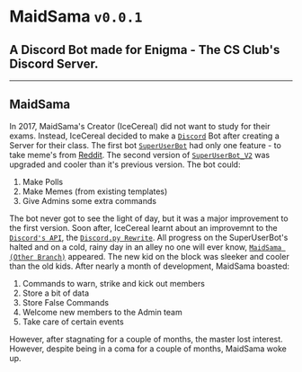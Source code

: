 # MaidSama `v0.0.1`
## A Discord Bot made for Enigma - The CS Club's Discord Server.

------------------

## MaidSama

In 2017, MaidSama's Creator (IceCereal) did not want to study for their exams. Instead, IceCereal decided to make a [`Discord`](https://discordapp.com/) Bot after creating a Server for their class. The first bot [`SuperUserBot`](https://github.com/IceCereal/Discord_SuperUserBot) had only one feature - to take meme's from [Reddit](https://www.reddit.com/). The second version of [`SuperUserBot_V2`](https://github.com/IceCereal/SuperUserBot_V2) was upgraded and cooler than it's previous version.
The bot could:
1. Make Polls
2. Make Memes (from existing templates)
3. Give Admins some extra commands

The bot never got to see the light of day, but it was a major improvement to the first version. Soon after, IceCereal learnt about an improvemnt to the [`Discord's API`](https://discordpy.readthedocs.io/), the [`Discord.py Rewrite`](https://discordpy.readthedocs.io/en/rewrite/index.html). All progress on the SuperUserBot's halted and on a cold, rainy day in an alley no one will ever know, [`MaidSama (Other Branch)`](https://github.com/IceCereal/MaidSama/tree/master) appeared. The
new kid on the block was sleeker and cooler than the old kids. After nearly a month of development, MaidSama boasted:
1. Commands to warn, strike and kick out members
2. Store a bit of data
3. Store False Commands
4. Welcome new members to the Admin team
5. Take care of certain events

However, after stagnating for a couple of months, the master lost interest. However, despite being in a coma for a couple of months, MaidSama woke up.
